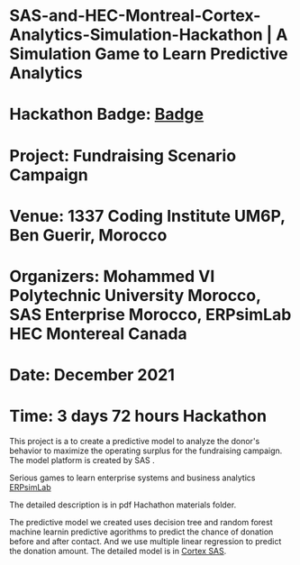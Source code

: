 # SAS-and-HEC-Montreal-Cortex-Analytics-Simulation-Hackathon | A Simulation Game to Learn Predictive Analytics
# Hackathon Badge: [Badge](https://www.credly.com/badges/c95fbdc1-49fd-416d-8f59-3e45b926e7b6/linked_in)
# Project: Fundraising Scenario Campaign
# Venue: 1337 Coding Institute UM6P, Ben Guerir, Morocco
# Organizers: Mohammed VI Polytechnic University Morocco, SAS Enterprise Morocco, ERPsimLab HEC Montereal Canada
# Date: December 2021 
# Time: 3 days 72 hours Hackathon

This project is a  to create a predictive model to analyze the donor's behavior to maximize the operating surplus for the fundraising campaign. The model platform is created by SAS .

Serious games to learn enterprise systems and business analytics [ERPsimLab](http://erpsim.hec.ca/)

The detailed description is in pdf Hachathon materials folder.

The predictive model we created uses decision tree and random forest machine learnin predictive agorithms to predict the chance of donation before and after contact. And we use multiple linear regression to predict the donation amount. The detailed model is in [Cortex SAS](https://www.sas.com/fr_ch/training/programs/cortex-analytics-simulation-game.html).
